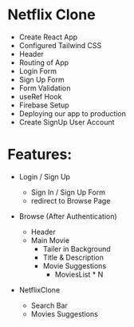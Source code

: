 # Netflix Clone 

- Create React App
- Configured Tailwind CSS
- Header
- Routing of App
- Login Form
- Sign Up Form
- Form Validation
- useRef Hook 
- Firebase Setup
- Deploying our app to production
- Create SignUp User Account

# Features:
- Login / Sign Up 
  - Sign In / Sign Up Form
  - redirect to Browse Page
- Browse (After Authentication)
  - Header
  - Main Movie
     - Tailer in Background
     - Title & Description
     - Movie Suggestions
       - MoviesList * N

- NetflixClone
  - Search Bar 
  - Movies Suggestions       
